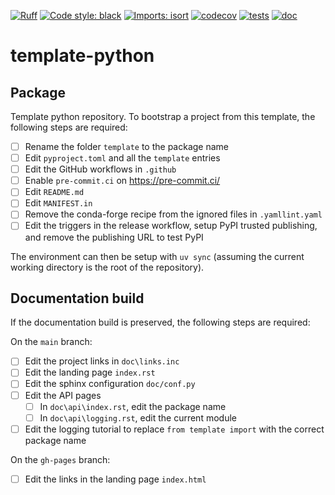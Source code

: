 [![Ruff](https://img.shields.io/endpoint?url=https://raw.githubusercontent.com/astral-sh/ruff/main/assets/badge/v2.json)](https://github.com/astral-sh/ruff)
[![Code style: black](https://img.shields.io/badge/code%20style-black-000000.svg)](https://github.com/psf/black)
[![Imports: isort](https://img.shields.io/badge/%20imports-isort-%231674b1?style=flat&labelColor=ef8336)](https://pycqa.github.io/isort/)
[![codecov](https://codecov.io/gh/mscheltienne/template-python/branch/main/graph/badge.svg?token=KRYRRUXDYY)](https://codecov.io/gh/mscheltienne/template-python)
[![tests](https://github.com/mscheltienne/template-python/actions/workflows/pytest.yaml/badge.svg?branch=main)](https://github.com/mscheltienne/template-python/actions/workflows/pytest.yaml)
[![doc](https://github.com/mscheltienne/template-python/actions/workflows/doc.yaml/badge.svg?branch=main)](https://github.com/mscheltienne/template-python/actions/workflows/doc.yaml)

# template-python

## Package

Template python repository. To bootstrap a project from this template, the
following steps are required:

- [ ] Rename the folder `template` to the package name
- [ ] Edit `pyproject.toml` and all the `template` entries
- [ ] Edit the GitHub workflows in `.github`
- [ ] Enable `pre-commit.ci` on https://pre-commit.ci/
- [ ] Edit `README.md`
- [ ] Edit `MANIFEST.in`
- [ ] Remove the conda-forge recipe from the ignored files in ``.yamllint.yaml``
- [ ] Edit the triggers in the release workflow, setup PyPI trusted publishing, and
      remove the publishing URL to test PyPI

The environment can then be setup with `uv sync` (assuming the current working directory
is the root of the repository).

## Documentation build

If the documentation build is preserved, the following steps are required:

On the `main` branch:
- [ ] Edit the project links in `doc\links.inc`
- [ ] Edit the landing page `index.rst`
- [ ] Edit the sphinx configuration `doc/conf.py`
- [ ] Edit the API pages
    - [ ] In `doc\api\index.rst`, edit the package name
    - [ ] In `doc\api\logging.rst`, edit the current module
- [ ] Edit the logging tutorial to replace `from template import` with the correct package name

On the `gh-pages` branch:
- [ ] Edit the links in the landing page `index.html`
